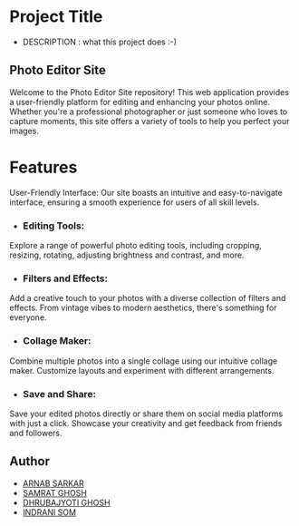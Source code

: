 
# Project Title
-  DESCRIPTION : what this project does :-)

## Photo Editor Site
Welcome to the Photo Editor Site repository! This web application provides a user-friendly platform for editing and enhancing your photos online. Whether you're a professional photographer or just someone who loves to capture moments, this site offers a variety of tools to help you perfect your images.

# Features
User-Friendly Interface: Our site boasts an intuitive and easy-to-navigate interface, ensuring a smooth experience for users of all skill levels.

- ### Editing Tools:
 Explore a range of powerful photo editing tools, including cropping, resizing, rotating, adjusting brightness and contrast, and more.

- ### Filters and Effects:
 Add a creative touch to your photos with a diverse collection of filters and effects. From vintage vibes to modern aesthetics, there's something for everyone.

- ### Collage Maker: 
Combine multiple photos into a single collage using our intuitive collage maker. Customize layouts and experiment with different arrangements.

- ### Save and Share:
 Save your edited photos directly or share them on social media platforms with just a click. Showcase your creativity and get feedback from friends and followers.






## Author

- [ARNAB SARKAR](https://github.com/arnab236)
- [SAMRAT GHOSH](https://github.com/Samratghosh2004)
- [DHRUBAJYOTI GHOSH](https://github.com/Dhruba274)
- [INDRANI SOM](https://github.com/IndraniSom)


